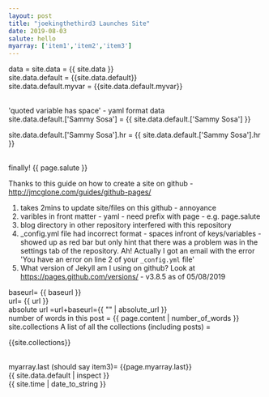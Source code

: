 ```yaml
---
layout: post
title: "joekingthethird3 Launches Site"
date: 2019-08-03
salute: hello
myarray: ['item1','item2','item3']
---
```


data = site.data = {{  site.data }}
<br>
site.data.default = {{site.data.default}}
<br>
site.data.default.myvar = {{site.data.default.myvar}}

<br>
'quoted variable has space' - yaml format data
<br>
 site.data.default.['Sammy Sosa'] = {{ site.data.default.['Sammy Sosa'] }}
<br>

site.data.default.['Sammy Sosa'].hr = {{ site.data.default.['Sammy Sosa'].hr }}

<Br>
finally! {{  page.salute }}

Thanks to this guide on how to create a site on github  - <http://jmcglone.com/guides/github-pages/>

1. takes 2mins to update site/files on this github - annoyance
2. varibles in front matter - yaml - need prefix with page - e.g. page.salute 
3. blog directory in other repository interfered with this repository
4. _config.yml file had incorrect format - spaces infront of keys/variables - showed up as red bar
but only hint that there was a problem was in the settings tab of the repository. Ah! Actually I got an email with the error 'You have an error on line 2 of your `_config.yml` file'
5. What version of Jekyll am I using on github? Look at <https://pages.github.com/versions/> - v3.8.5 as of 05/08/2019



baseurl= {{ baseurl }}
<br>
url= {{ url }}
<br>
absolute url =url+baseurl={{ "" | absolute_url }}
<br>
number of words in this post = {{ page.content | number_of_words }}
<br>
site.collections A list of all the collections (including posts) = <br>

{{site.collections}}

<br>
<!-- .last in liquid notation method  https://github.com/Shopify/liquid/wiki/Liquid-for-Designers -->
myarray.last (should say item3)= {{page.myarray.last}}
<br>
{{  site.data.default | inspect }}
<br>
{{ site.time | date_to_string }}
